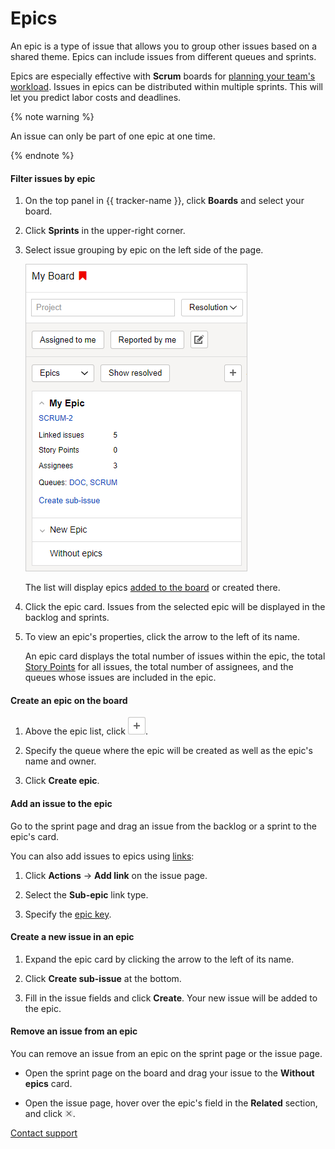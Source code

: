 # Epics

An epic is a type of issue that allows you to group other issues based on a shared theme. Epics can include issues from different queues and sprints.

Epics are especially effective with **Scrum** boards for [planning your team's workload](create-agile-sprint.md#section_sjg_111_2gb). Issues in epics can be distributed within multiple sprints. This will let you predict labor costs and deadlines.

{% note warning %}

An issue can only be part of one epic at one time.

{% endnote %}

#### Filter issues by epic

1. On the top panel in {{ tracker-name }}, click **Boards** and select your board.

1. Click **Sprints** in the upper-right corner.

1. Select issue grouping by epic on the left side of the page.

    ![image](../../_assets/tracker/epic-pane.png)

    The list will display epics [added to the board](../user/agile.md#section_psd_wl4_vgb) or created there.

1. Click the epic card. Issues from the selected epic will be displayed in the backlog and sprints.

1. To view an epic's properties, click the arrow to the left of its name.

    An epic card displays the total number of issues within the epic, the total [Story Points](agile.md#dlen_sp) for all issues, the total number of assignees, and the queues whose issues are included in the epic.

#### Create an epic on the board

1. Above the epic list, click ![](../../_assets/tracker/add-sprint.png).

1. Specify the queue where the epic will be created as well as the epic's name and owner.

1. Click **Create epic**.

#### Add an issue to the epic

Go to the sprint page and drag an issue from the backlog or a sprint to the epic's card.

You can also add issues to epics using [links](../user/edit-ticket.md#section_wz1_rpn_jz):

1. Click **Actions** → **Add link** on the issue page.

1. Select the **Sub-epic** link type.

1. Specify the [epic key](../user/create-ticket.md#key).

#### Create a new issue in an epic

1. Expand the epic card by clicking the arrow to the left of its name.

1. Click **Create sub-issue** at the bottom.

1. Fill in the issue fields and click **Create**. Your new issue will be added to the epic.

#### Remove an issue from an epic

You can remove an issue from an epic on the sprint page or the issue page.

- Open the sprint page on the board and drag your issue to the **Without epics** card.

- Open the issue page, hover over the epic's field in the **Related** section, and click ![](../../_assets/tracker/delete-agile-status.png).


[Contact support](../troubleshooting.md)

